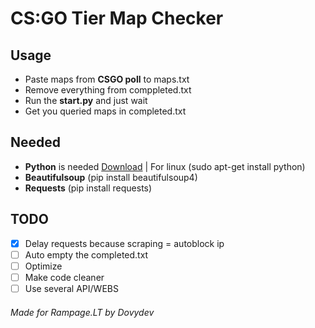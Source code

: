 # CS:GO Tier Map Checker
## Usage
- Paste maps from **CSGO poll** to maps.txt
- Remove everything from comppleted.txt
- Run the **start.py** and just wait
- Get you queried maps in completed.txt
## Needed
- **Python** is needed [Download](https://www.python.org/downloads/) | For linux (sudo apt-get install python)
- **Beautifulsoup** (pip install beautifulsoup4)
- **Requests** (pip install requests)
## TODO
- [x] Delay requests because scraping = autoblock ip
- [ ] Auto empty the completed.txt
- [ ] Optimize
- [ ] Make code cleaner
- [ ] Use several API/WEBS
###### Made for Rampage.LT by Dovydev

